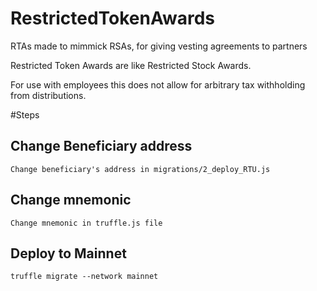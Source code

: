 # RestrictedTokenAwards
RTAs made to mimmick RSAs, for giving vesting agreements to partners

Restricted Token Awards are like Restricted Stock Awards. 

For use with employees this does not allow for arbitrary tax withholding from distributions.

#Steps

## Change Beneficiary address
`Change beneficiary's address in migrations/2_deploy_RTU.js`

## Change mnemonic
`Change mnemonic in truffle.js file`

## Deploy to Mainnet 
```
truffle migrate --network mainnet
```
